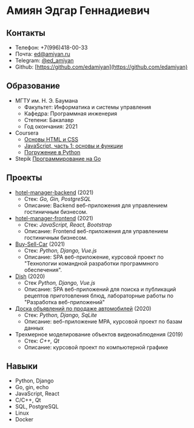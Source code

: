 # Амиян Эдгар Геннадиевич

## Контакты
* Телефон: +7(996)418-00-33
* Почта: ed@amiyan.ru
* Telegram: [@ed_amiyan](https://t.me/ed_amiyan)
* Github: [https://github.com/edamiyan](https://github.com/edamiyan)

## Образование
* МГТУ им. Н. Э. Баумана
    * Факультет: Информатика и системы управления
    * Кафедра: Программная инженерия
    * Степени: Бакалавр
    * Год окончания: 2021
* Coursera
    * [Основы HTML и CSS](https://coursera.org/share/39c679d3e8c233f352905a5a013c91af)
    * [JavaScript, часть 1: основы и функции](https://coursera.org/share/97d0d0e127b6aed3acb1dc1be157da4d)
    * [Погружение в Python](#)
* Stepik [Программирование на Go](https://stepik.org/cert/1047660)

## Проекты
* [hotel-manager-backend](https://github.com/edamiyan/hotel-manager-backend) (2021)
  * Стек: _Go, Gin, PostgreSQL_
  * Описание: Backend веб-приложения для управлением гостиничным бизнесом.
* [hotel-manager-frontend](https://github.com/edamiyan/hotel-manager-frontend) (2021)
  * Стек: _JavaScript, React, Bootstrap_
  * Описание: Frontend веб-приложения для управлением гостиничным бизнесом.
* [Buy-Sell-Car](https://github.com/Buy-Sell-Car) (2021)
  * Стек: _Python, Django, Vue.js_
  * Описание: SPA веб-приложение, курсовой проект по "Технологии командной разработки программного обеспечения".
* [Dish](https://github.com/edamiyan/Web) (2020)
  * Стек _Python, Django, Vue.js_
  * Описание: SPA веб-приложений для поиска и публикаций рецептов приготовления блюд, лабораторные работы по "Разработка веб-приложений" 
* [Доска объявлений по продаже автомобилей](https://github.com/edamiyan/django-project-2020) (2020)
  * Стек: _Python, Django, SqLite_
  * Описание: веб-приложение MPA, курсовой проект по базам данных
* Трехмерное моделирование объектов видеонаблюдения (2019)
  * Стек: _C++, Qt_
  * Описание: курсовой проект по компьютерной графике

## Навыки
* Python, Django
* Go, gin, echo
* JavaScript, React
* C/C++, Qt
* SQL, PostgreSQL
* Linux
* Docker
